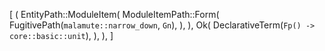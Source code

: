 [
    (
        EntityPath::ModuleItem(
            ModuleItemPath::Form(
                FugitivePath(`malamute::narrow_down`, `Gn`),
            ),
        ),
        Ok(
            DeclarativeTerm(`Fp() -> core::basic::unit`),
        ),
    ),
]